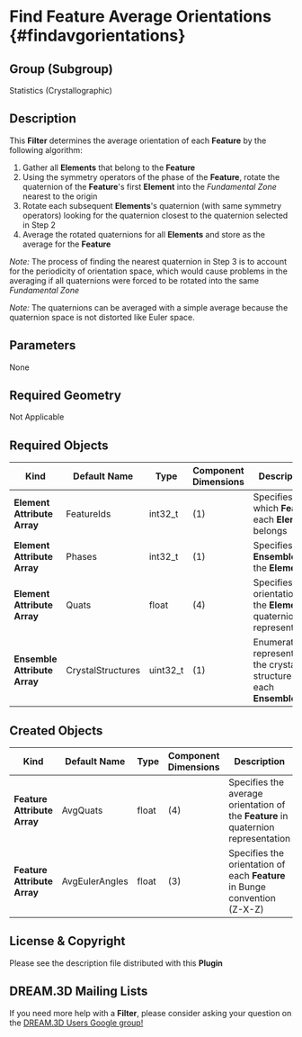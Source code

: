 Find Feature Average Orientations {#findavgorientations}
======

## Group (Subgroup) ##
Statistics (Crystallographic)

## Description ##
This **Filter** determines the average orientation of each **Feature** by the following algorithm:

1. Gather all **Elements** that belong to the **Feature**
2. Using the symmetry operators of the phase of the **Feature**, rotate the quaternion of the **Feature**'s first **Element** into the *Fundamental Zone* nearest to the origin
3. Rotate each subsequent **Elements**'s quaternion (with same symmetry operators) looking for the quaternion closest to the quaternion selected in Step 2
4. Average the rotated quaternions for all **Elements** and store as the average for the **Feature**

*Note:* The process of finding the nearest quaternion in Step 3 is to account for the periodicity of orientation space, which would cause problems in the averaging if all quaternions were forced to be rotated into the same *Fundamental Zone*

*Note:* The quaternions can be averaged with a simple average because the quaternion space is not distorted like Euler space.

## Parameters ##
None

## Required Geometry ##
Not Applicable

## Required Objects ##

| Kind | Default Name | Type | Component Dimensions | Description |
|------|--------------|------|----------------------|-------------|
| **Element Attribute Array** | FeatureIds | int32_t | (1) | Specifies to which **Feature** each **Element** belongs |
| **Element Attribute Array** | Phases | int32_t | (1) | Specifies the **Ensemble** of the **Element** |
| **Element Attribute Array** | Quats | float | (4) | Specifies the orientation of the **Element** in quaternion representation |
| **Ensemble Attribute Array** | CrystalStructures | uint32_t | (1) | Enumeration representing the crystal structure for each **Ensemble** |

## Created Objects ##

| Kind | Default Name | Type | Component Dimensions | Description |
|------|--------------|------|----------------------|-------------|
| **Feature Attribute Array** | AvgQuats | float | (4) | Specifies the average orientation of the **Feature** in quaternion representation |
| **Feature Attribute Array** | AvgEulerAngles | float | (3) | Specifies the orientation of each **Feature** in Bunge convention (Z-X-Z) |


## License & Copyright ##

Please see the description file distributed with this **Plugin**

## DREAM.3D Mailing Lists ##

If you need more help with a **Filter**, please consider asking your question on the [DREAM.3D Users Google group!](https://groups.google.com/forum/?hl=en#!forum/dream3d-users)


